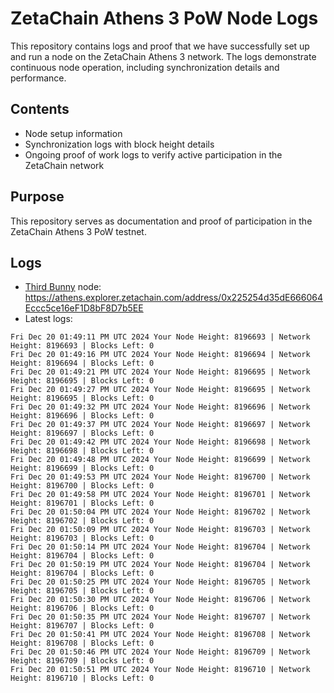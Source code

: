 # ZetaChain Athens 3 PoW Node Logs
This repository contains logs and proof that we have successfully set up and run a node on the ZetaChain Athens 3 network. The logs demonstrate continuous node operation, including synchronization details and performance.

## Contents
- Node setup information
- Synchronization logs with block height details
- Ongoing proof of work logs to verify active participation in the ZetaChain network

## Purpose
This repository serves as documentation and proof of participation in the ZetaChain Athens 3 PoW testnet.

## Logs

- [Third Bunny](https://thirdbunny.xyz/) node: https://athens.explorer.zetachain.com/address/0x225254d35dE666064Eccc5ce16eF1D8bF8D7b5EE
- Latest logs:
```
Fri Dec 20 01:49:11 PM UTC 2024 Your Node Height: 8196693 | Network Height: 8196693 | Blocks Left: 0
Fri Dec 20 01:49:16 PM UTC 2024 Your Node Height: 8196694 | Network Height: 8196694 | Blocks Left: 0
Fri Dec 20 01:49:21 PM UTC 2024 Your Node Height: 8196695 | Network Height: 8196695 | Blocks Left: 0
Fri Dec 20 01:49:27 PM UTC 2024 Your Node Height: 8196695 | Network Height: 8196695 | Blocks Left: 0
Fri Dec 20 01:49:32 PM UTC 2024 Your Node Height: 8196696 | Network Height: 8196696 | Blocks Left: 0
Fri Dec 20 01:49:37 PM UTC 2024 Your Node Height: 8196697 | Network Height: 8196697 | Blocks Left: 0
Fri Dec 20 01:49:42 PM UTC 2024 Your Node Height: 8196698 | Network Height: 8196698 | Blocks Left: 0
Fri Dec 20 01:49:48 PM UTC 2024 Your Node Height: 8196699 | Network Height: 8196699 | Blocks Left: 0
Fri Dec 20 01:49:53 PM UTC 2024 Your Node Height: 8196700 | Network Height: 8196700 | Blocks Left: 0
Fri Dec 20 01:49:58 PM UTC 2024 Your Node Height: 8196701 | Network Height: 8196701 | Blocks Left: 0
Fri Dec 20 01:50:04 PM UTC 2024 Your Node Height: 8196702 | Network Height: 8196702 | Blocks Left: 0
Fri Dec 20 01:50:09 PM UTC 2024 Your Node Height: 8196703 | Network Height: 8196703 | Blocks Left: 0
Fri Dec 20 01:50:14 PM UTC 2024 Your Node Height: 8196704 | Network Height: 8196704 | Blocks Left: 0
Fri Dec 20 01:50:19 PM UTC 2024 Your Node Height: 8196704 | Network Height: 8196704 | Blocks Left: 0
Fri Dec 20 01:50:25 PM UTC 2024 Your Node Height: 8196705 | Network Height: 8196705 | Blocks Left: 0
Fri Dec 20 01:50:30 PM UTC 2024 Your Node Height: 8196706 | Network Height: 8196706 | Blocks Left: 0
Fri Dec 20 01:50:35 PM UTC 2024 Your Node Height: 8196707 | Network Height: 8196707 | Blocks Left: 0
Fri Dec 20 01:50:41 PM UTC 2024 Your Node Height: 8196708 | Network Height: 8196708 | Blocks Left: 0
Fri Dec 20 01:50:46 PM UTC 2024 Your Node Height: 8196709 | Network Height: 8196709 | Blocks Left: 0
Fri Dec 20 01:50:51 PM UTC 2024 Your Node Height: 8196710 | Network Height: 8196710 | Blocks Left: 0
```
